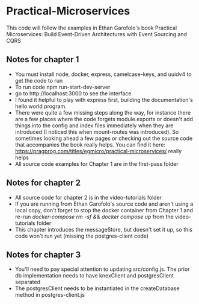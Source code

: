 # Practical-Microservices

This code will follow the examples in Ethan Garofolo's book Practical Microservices: Build Event-Driven Architectures with Event Sourcing and CQRS

## Notes for chapter 1 ##
- You must install node, docker, express, camelcase-keys, and uuidv4 to get the code to run
- To run code npm run-start-dev-server
- go to http://localhost:3000 to see the interface
- I found it helpful to play with express first, building the documentation's hello world program.
- There were quite a few missing steps along the way, for instance there are a few places where the code forgets module.exports or doesn't add things into the config and index files immediately when they are introduced (I noticed this when mount-routes was introduced).  So sometimes looking ahead a few pages or checking out the source code that accompanies the book really helps.  You can find it here: https://pragprog.com/titles/egmicro/practical-microservices/ really helps
- All source code examples for Chapter 1 are in the first-pass folder

## Notes for chapter 2 ##
- All source code for chapter 2 is in the video-tutorials folder
- If you are running from Ethan Garofolo's source code and aren't using a local copy, don't forget to stop the docker container from Chapter 1 and re-run _docker-compose rm -sf && docker compose up_ from the video-tutorials folder
- This chapter introduces the messageStore, but doesn't set it up, so this code won't run yet (missing the postgres-client code)

## Notes for chapter 3 ##
- You'll need to pay special attention to updating src/config.js.  The prior db implementation needs to have knexClient and postgresClient separated
- The postgresClient needs to be instantiated in the createDatabase method in postgres-client.js
